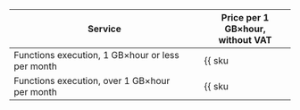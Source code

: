 | Service | Price per 1 GB×hour, <br>without VAT |
| ----- | ----- |
| Functions execution, 1 GB×hour or less per month | {{ sku|USD|serverless.functions.compute.v1|string }} |
| Functions execution, over 1 GB×hour per month | {{ sku|USD|serverless.functions.compute.v1|pricingRate.10|string }} |
